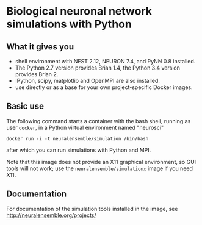 # Biological neuronal network simulations with Python

## What it gives you

* shell environment with NEST 2.12, NEURON 7.4, and PyNN 0.8 installed.
* The Python 2.7 version provides Brian 1.4, the Python 3.4 version provides Brian 2.
* IPython, scipy, matplotlib and OpenMPI are also installed.
* use directly or as a base for your own project-specific Docker images.

## Basic use

The following command starts a container with the bash shell, running as user `docker`,
in a Python virtual environment named "neurosci"

```
docker run -i -t neuralensemble/simulation /bin/bash
```

after which you can run simulations with Python and MPI.

Note that this image does not provide an X11 graphical environment, so GUI tools will not work;
use the `neuralensemble/simulationx` image if you need X11.

## Documentation

For documentation of the simulation tools installed in the image, see http://neuralensemble.org/projects/
